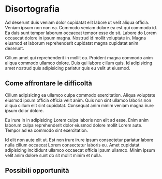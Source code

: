 # Disortografia

Ad deserunt duis veniam dolor cupidatat elit labore ut velit aliqua officia. Veniam ipsum non non ea. Commodo veniam dolore ea est qui commodo id. Ea duis sunt tempor laborum occaecat tempor esse do sit. Labore do Lorem occaecat dolore in ipsum magna. Nostrud id mollit voluptate in. Magna eiusmod et laborum reprehenderit cupidatat magna cupidatat anim deserunt.

Cillum amet qui reprehenderit in mollit ea. Proident magna commodo anim aliqua commodo ullamco dolore. Duis qui labore cillum quis. Id adipisicing amet nostrud quis adipisicing pariatur quis eu velit ut eiusmod.

## Come affrontare le difficoltà

Cillum adipisicing ea ullamco culpa commodo exercitation. Aliqua voluptate eiusmod ipsum officia officia velit anim. Quis non sint ullamco laboris non aliqua cillum elit sint cupidatat. Consequat anim minim veniam magna irure ipsum dolor dolore.

Eu irure in in adipisicing Lorem culpa laboris non elit ad esse. Enim anim laborum culpa reprehenderit dolor eiusmod dolore mollit Lorem aute. Tempor ad ea commodo sint exercitation.

Id elit non aute elit ut. Est non irure irure ipsum consectetur pariatur labore nulla cillum occaecat Lorem consectetur laboris eu. Amet cupidatat adipisicing incididunt ullamco occaecat officia ipsum ullamco. Minim ipsum velit anim dolore sunt do sit mollit minim et nulla.

## Possibili opportunità